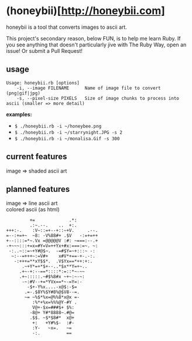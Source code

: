 (honeybii)[http://honeybii.com]
==========

honeybii is a tool that converts images to ascii art.

This project's secondary reason, below FUN, is to help me learn Ruby. If you see anything that doesn't particularly jive with The Ruby Way, open an issue! Or submit a Pull Request!

usage
----------

    Usage: honeybii.rb [options]
        -i, --image FILENAME      Name of image file to convert (png|gif|jpg)
        -s, --pixel-size PIXELS   Size of image chunks to process into ascii (smaller => more detail)

**examples:**

- `$ ./honeybii.rb -i ~/honeybee.png`
- `$ ./honeybii.rb -i ~/starrynight.JPG -s 2`
- `$ ./honeybii.rb -i ~/monalisa.Gif -s 300`

current features
----------

image => shaded ascii art

planned features
----------

image => line ascii art  
colored ascii (as html)

             +=             .*:        
             .:~.--.    ..  +:.        
    +++:-.    :V~::=+--+::~+V.     .--.
    =--:+=+~  ~8: -V%88#+ .$V   -:=+=++
    +--::::=*~.Vx =@@@@@V :#: ~===:--.+
    -+~~~:::+=x=#Y=V=++Yx+#x:===:=~. ~:
     -:..~::=~+Y#@$~.  -=#$Y=~+:::~ -: 
      ~:--=+++~:=V#+    x#V*+==-+-.-:. 
       -:+++=**xY$$*.  .V$Yx==*++:+:.  
          .~+Y*=+*$+--..*$x**Y=+~..    
         .+~-+:--==*::::*:=::*~-~~     
         .+~:::::.~#$%8#x ~+~:~-~:     
          -~:#V--+=*YVx==*~-=Y=:-      
            -$+-Y%x....-x@$:-$=        
           .=-.$8Y%$Y#8%@$V8--=.       
           ~= ~%$*%x=@%%8*x@x =-       
              :%*+%x=%%%@Y-#Y .        
              V@+-$x=###$+ $%:         
             -8@+ Y#*8888~.#@=         
             .$$. ~$*$8#*  x@+         
              +:   +Y#%$-  :#-         
              :Y-   ~x=.   ~=          
              -:.          ==          

